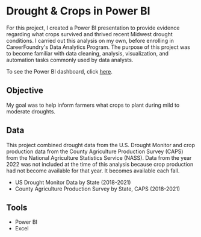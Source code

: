 # Drought & Crops in Power BI
For this project, I created a Power BI presentation to  provide evidence regarding what crops survived and thrived recent Midwest drought conditions. I carried out this analysis on my own, before enrolling in CareerFoundry's Data Analytics Program. The purpose of this project was to become familiar with data cleaning, analysis, visualization, and automation tasks commonly used by data analysts.

To see the Power BI dashboard, click [here](https://app.powerbi.com/view?r=eyJrIjoiODdmMWM4YTktNWE5YS00YjA5LTkzNzAtMDU3NTkxZjc4MDViIiwidCI6Ijk5MjgxZmYwLWNmZjAtNGJkYS04NWQxLTA1YWM5YTRiMzQwMSIsImMiOjZ9&pageName=ReportSection).

## Objective
My goal was to help inform farmers what crops to plant during mild to moderate droughts.

## Data 
This project combined drought data from the U.S. Drought Monitor and crop production data from the County Agriculture Production Survey (CAPS) from the National Agriculture Statistics Service (NASS). Data from the year 2022 was not included at the time of this analysis because crop production had not become available for that year. It becomes available each fall.
* US Drought Monitor Data by State (2018-2021)
* County Agriculture Production Survey by State, CAPS (2018-2021)

## Tools
* Power BI
* Excel

